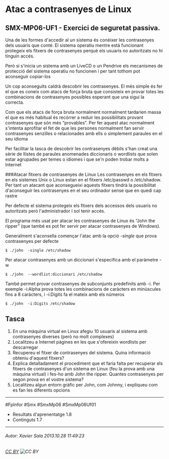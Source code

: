 # Atac a contrasenyes de Linux
## SMX-MP06-UF1 - Exercici de seguretat passiva. 
Una de les formes d'accedir al un sistema és conèixer les contrasenyes dels usuaris que conté. El sistema operatiu mentre està funcionant protegeix els fitxers de contrasenyes perquè els usuaris no autoritzats no hi tinguin accés. 

Però si s'inicia un sistema amb un LiveCD o un Pendrive els mecanismes de protecció del sistema operatiu no funcionen i per tant tothom pot aconseguir copiar-los

Un cop aconseguits caldrà descobrir les contrasenyes. El més simple és fer el que es coneix com atacs de força bruta que consisteix en provar totes les combinacions de contrasenyes possibles esperant que una sigui la correcta. 

Com que els atacs de força bruta normalment normalment tardarien massa el que es més habitual és recórrer a reduir les possibilitats provant contrasenyes que són més “provables”. Per fer aquest atac normalment s'intenta aprofitar el fet de que les persones normalment fan servir contrasenyes senzilles o relacionades amb ells o simplement paraules en el seu idioma

Per facilitar la tasca de descobrir les contrasenyes dèbils s'han creat una sèrie de llistes de paraules anomenades diccionaris o wordlists que solen estar agrupades per temes o idiomes i que se'n poden trobar molts a Internet

###Atacar fitxers de contrasenyes de Linux
Les contrasenyes en els fitxers en els sistemes Unix o Linux estan en el fitxers /etc/passwd o /etc/shadow. Per tant un atacant que aconsegueixi aquests fitxers tindrà la possibilitat d'aconseguir les contrasenyes en el seu ordinador sense que en quedi cap rastre

Per defecte el sistema protegeix els fitxers dels accessos dels usuaris no autoritzats però l'administrador i sol tenir accés.

El programa més usat per atacar les contrasenyes de Linux és “John the ripper” (que també es pot fer servir per atacar contrasenyes de Windows).

Generalment s'aconsella començar l'atac amb la opció *-single* que prova contrasenyes per defecte

    $ ./john  -single /etc/shadow

Per atacar contrasenyes amb un diccionari s'especifica amb el paràmetre -w

    $ ./john  --wordlist:diccionari /etc/shadow

També permet provar contrasenyes de subconjunts predefinits amb -i. Per exemple -i:Alpha prova totes les combinacions de caràcters en minúscules fins a 8 caràcters,  i -i:Digits fa el mateix amb els números

    $ ./john  -i:Digits /etc/shadow

Tasca
------------
1. En una màquina virtual en Linux afegiu 10 usuaris al sistema amb contrasenyes diverses (però no molt complexes)
2. Localitzeu a Internet pàgines en les que s'ofereixin wordlists per descarregar
3. Recupereu el fitxer de contrasenyes del sistema. Quina informació obteniu d'aquest fitxers?
4. Explica detalladament el procediment que et faria falta per recuperar els fitxers de contrasenyes d'un sistema en Linux (feu la prova amb una màquina virtual) i fes-ho amb John the ripper. Quantes contrasenyes per segon prova en el vostre sistema?
5. Localitzeu algun entorn gràfic per John, com Johnny, i expliqueu com es fan les diferents opcions

---

#FpInfor #Smx #SmxMp06 #SmxMp06Uf01

* Resultats d'aprenentatge 1.8
* Continguts 1.7
---

###### Autor: Xavier Sala 2013.10.28 11:49:23
###### [CC BY](https://creativecommons.org/licenses/by/4.0/) ![CC BY](https://licensebuttons.net/l/by/3.0/80x15.png)
